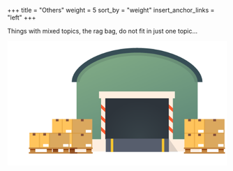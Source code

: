 +++
title = "Others"
weight = 5
sort_by = "weight"
insert_anchor_links = "left"
+++

Things with mixed topics, the rag bag, do not fit in just one topic...

![img](storage.png "Storage")
